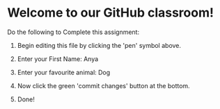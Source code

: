 # Welcome to our GitHub classroom!

Do the following to Complete this assignment:

1. Begin editing this file by clicking the 'pen' symbol above.

2. Enter your First Name:
Anya

3. Enter your favourite animal:
Dog

4. Now click the green 'commit changes' button at the bottom.

5. Done!
